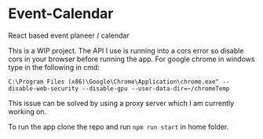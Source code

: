 # Event-Calendar
React based event planeer / calendar

This is a WIP project. The API I use is running into a cors error so disable cors in your browser before running the app. For google chrome in windows type in the following in cmd:
```
C:\Program Files (x86)\Google\Chrome\Application\chrome.exe" --disable-web-security --disable-gpu --user-data-dir=~/chromeTemp
```
This issue can be solved by using a proxy server which I am currently working on.

To run the app clone the repo and run ```npm run start``` in home folder.
